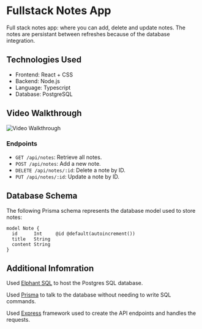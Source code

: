 # Fullstack Notes App

Full stack notes app: where you can add, delete and update notes.
The notes are persistant between refreshes because of the database integration.

## Technologies Used

- Frontend: React + CSS
- Backend: Node.js
- Language: Typescript
- Database: PostgreSQL

## Video Walkthrough

<img src='https://imgur.com/5sD8jad.gif' title='Video Walkthrough' width='' alt='Video Walkthrough' />

### Endpoints

- `GET /api/notes`: Retrieve all notes.
- `POST /api/notes`: Add a new note.
- `DELETE /api/notes/:id`: Delete a note by ID.
- `PUT /api/notes/:id`: Update a note by ID.

## Database Schema

The following Prisma schema represents the database model used to store notes:

```prisma
model Note {
  id      Int     @id @default(autoincrement())
  title   String
  content String
}
```

## Additional Infomration

Used [Elphant SQL](https://www.elephantsql.com/) to host the Postgres SQL database.

Used [Prisma](https://www.prisma.io/docs/orm/prisma-client) to talk to the database without needing to write SQL commands.

Used [Express](https://expressjs.com/) framework used to create the API endpoints and handles the requests.